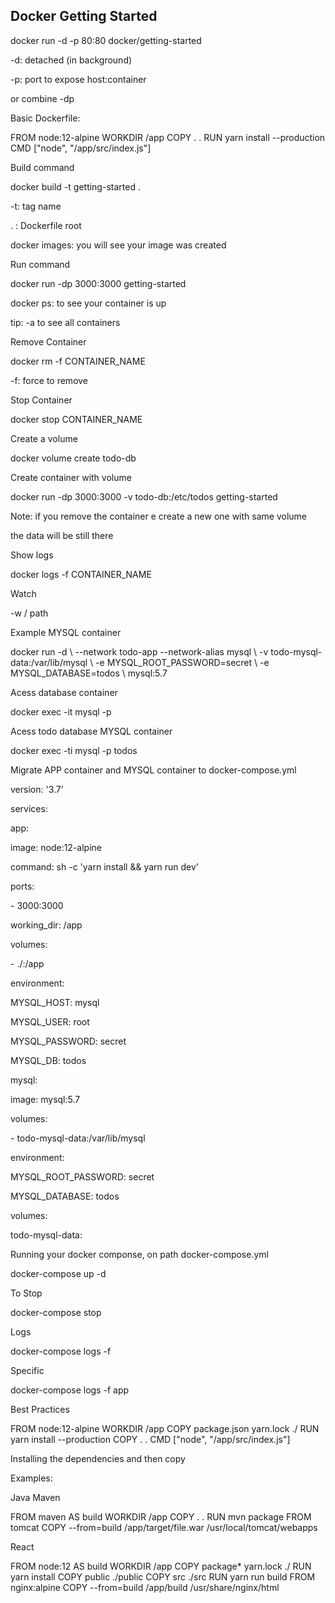 ## Docker Getting Started

docker run -d -p 80:80 docker/getting-started

-d: detached (in background)

-p: port to expose host:container

or combine -dp

Basic Dockerfile:

FROM node:12-alpine
WORKDIR /app
COPY . .
RUN yarn install --production
CMD ["node", "/app/src/index.js"]

Build command

docker build -t getting-started .

-t: tag name

. : Dockerfile root

docker images: you will see your image was created

Run command

docker run -dp 3000:3000 getting-started

docker ps: to see your container is up

tip: -a to see all containers

Remove Container

docker rm -f CONTAINER_NAME

-f: force to remove

Stop Container

docker stop CONTAINER_NAME

Create a volume

docker volume create todo-db

Create container with volume

docker run -dp 3000:3000 -v todo-db:/etc/todos getting-started

Note: if you remove the container e create a new one with same volume

the data will be still there

Show logs

docker logs -f CONTAINER_NAME

Watch

-w / path

Example MYSQL container

docker run -d \ --network todo-app --network-alias mysql \ -v todo-mysql-data:/var/lib/mysql \ -e MYSQL_ROOT_PASSWORD=secret \ -e MYSQL_DATABASE=todos \ mysql:5.7

Acess database container

docker exec -it <mysql-container-id> mysql -p

Acess todo database MYSQL container

docker exec -ti <mysql-container-id> mysql -p todos

Migrate APP container and MYSQL container to docker-compose.yml

version: '3.7'

services:

app:

image: node:12-alpine

command: sh -c 'yarn install && yarn run dev'

ports:

- 3000:3000

working_dir: /app

volumes:

- ./:/app

environment:

MYSQL_HOST: mysql

MYSQL_USER: root

MYSQL_PASSWORD: secret

MYSQL_DB: todos

mysql:

image: mysql:5.7

volumes:

- todo-mysql-data:/var/lib/mysql

environment:

MYSQL_ROOT_PASSWORD: secret

MYSQL_DATABASE: todos

volumes:

todo-mysql-data:

Running your docker componse, on path docker-compose.yml

docker-compose up -d

To Stop

docker-compose stop

Logs

docker-compose logs -f

Specific

docker-compose logs -f app

Best Practices

FROM node:12-alpine
WORKDIR /app
COPY package.json yarn.lock ./
RUN yarn install --production
COPY . .
CMD ["node", "/app/src/index.js"]

Installing the dependencies and then copy

Examples:

Java Maven

FROM maven AS build
WORKDIR /app
COPY . .
RUN mvn package
FROM tomcat
COPY --from=build /app/target/file.war /usr/local/tomcat/webapps

React

FROM node:12 AS build
WORKDIR /app
COPY package\* yarn.lock ./
RUN yarn install
COPY public ./public
COPY src ./src
RUN yarn run build
FROM nginx:alpine
COPY --from=build /app/build /usr/share/nginx/html

